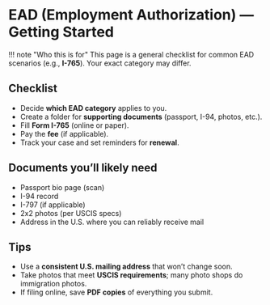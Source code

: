 # EAD (Employment Authorization) — Getting Started

!!! note "Who this is for"
    This page is a general checklist for common EAD scenarios (e.g., **I-765**). Your exact category may differ.

## Checklist
- Decide **which EAD category** applies to you.
- Create a folder for **supporting documents** (passport, I-94, photos, etc.).
- Fill **Form I-765** (online or paper).
- Pay the **fee** (if applicable).
- Track your case and set reminders for **renewal**.

## Documents you’ll likely need
- Passport bio page (scan)
- I-94 record
- I-797 (if applicable)
- 2x2 photos (per USCIS specs)
- Address in the U.S. where you can reliably receive mail

## Tips
- Use a **consistent U.S. mailing address** that won’t change soon.
- Take photos that meet **USCIS requirements**; many photo shops do immigration photos.
- If filing online, save **PDF copies** of everything you submit.

